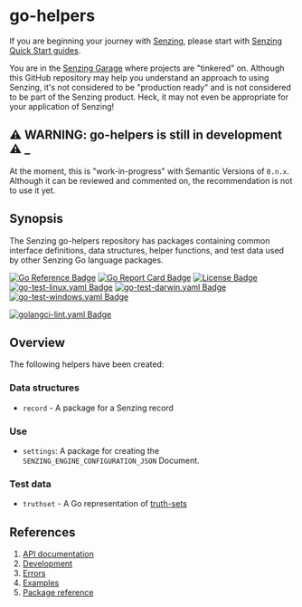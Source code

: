 # go-helpers

If you are beginning your journey with [Senzing],
please start with [Senzing Quick Start guides].

You are in the [Senzing Garage] where projects are "tinkered" on.
Although this GitHub repository may help you understand an approach to using Senzing,
it's not considered to be "production ready" and is not considered to be part of the Senzing product.
Heck, it may not even be appropriate for your application of Senzing!

## :warning: WARNING: go-helpers is still in development :warning: _

At the moment, this is "work-in-progress" with Semantic Versions of `0.n.x`.
Although it can be reviewed and commented on,
the recommendation is not to use it yet.

## Synopsis

The Senzing go-helpers repository has packages containing
common interface definitions, data structures, helper functions, and test data
used by other Senzing Go language packages.

[![Go Reference Badge]][Package reference]
[![Go Report Card Badge]][Go Report Card]
[![License Badge]][License]
[![go-test-linux.yaml Badge]][go-test-linux.yaml]
[![go-test-darwin.yaml Badge]][go-test-darwin.yaml]
[![go-test-windows.yaml Badge]][go-test-windows.yaml]

[![golangci-lint.yaml Badge]][golangci-lint.yaml]

## Overview

The following helpers have been created:

### Data structures

- `record` - A package for a Senzing record

### Use

- `settings`:  A package for creating the `SENZING_ENGINE_CONFIGURATION_JSON` Document.

### Test data

- `truthset` - A Go representation of [truth-sets](https://github.com/senzing-garage/truth-sets)

## References

1. [API documentation]
1. [Development]
1. [Errors]
1. [Examples]
1. [Package reference]

[API documentation]: https://pkg.go.dev/github.com/senzing-garage/go-helpers
[Development]: docs/development.md
[Errors]: docs/errors.md
[Examples]: docs/examples.md
[Go Reference Badge]: https://pkg.go.dev/badge/github.com/senzing-garage/go-helpers.svg
[Go Report Card Badge]: https://goreportcard.com/badge/github.com/senzing-garage/go-helpers
[Go Report Card]: https://goreportcard.com/report/github.com/senzing-garage/go-helpers
[go-test-darwin.yaml Badge]: https://github.com/senzing-garage/go-helpers/actions/workflows/go-test-darwin.yaml/badge.svg
[go-test-darwin.yaml]: https://github.com/senzing-garage/go-helpers/actions/workflows/go-test-darwin.yaml
[go-test-linux.yaml Badge]: https://github.com/senzing-garage/go-helpers/actions/workflows/go-test-linux.yaml/badge.svg
[go-test-linux.yaml]: https://github.com/senzing-garage/go-helpers/actions/workflows/go-test-linux.yaml
[go-test-windows.yaml Badge]: https://github.com/senzing-garage/go-helpers/actions/workflows/go-test-windows.yaml/badge.svg
[go-test-windows.yaml]: https://github.com/senzing-garage/go-helpers/actions/workflows/go-test-windows.yaml
[golangci-lint.yaml Badge]: https://github.com/senzing-garage/go-helpers/actions/workflows/golangci-lint.yaml/badge.svg
[golangci-lint.yaml]: https://github.com/senzing-garage/go-helpers/actions/workflows/golangci-lint.yaml
[License Badge]: https://img.shields.io/badge/License-Apache2-brightgreen.svg
[License]: https://github.com/senzing-garage/go-helpers/blob/main/LICENSE
[Package reference]: https://pkg.go.dev/github.com/senzing-garage/go-helpers
[Senzing Garage]: https://github.com/senzing-garage
[Senzing Quick Start guides]: https://docs.senzing.com/quickstart/
[Senzing]: https://senzing.com/
